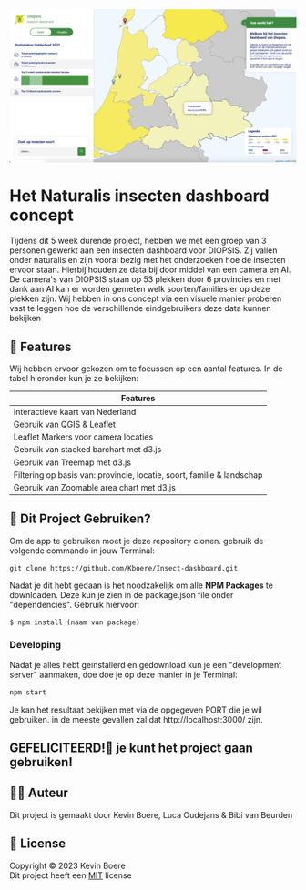 <img width="1709" alt="voorkant" src="https://github.com/Kboere/Insect-dashboard/blob/main/static/images/voorkant.png">

# Het Naturalis insecten dashboard concept
Tijdens dit 5 week durende project, hebben we met een groep van 3 personen gewerkt aan een insecten dashboard voor DIOPSIS. Zij vallen onder naturalis en zijn vooral bezig met het onderzoeken hoe de insecten ervoor staan. Hierbij houden ze data bij door middel van een camera en AI. De camera's van DIOPSIS staan op 53 plekken door 6 provincies en met dank aan AI kan er worden gemeten welk soorten/families er op deze plekken zijn. Wij hebben in ons concept via een visuele manier proberen vast te leggen hoe de verschillende eindgebruikers deze data kunnen bekijken

## 🎯 Features
Wij hebben ervoor gekozen om te focussen op een aantal features. In de tabel hieronder kun je ze bekijken:

| Features | 
| ----------- | 
| Interactieve kaart van Nederland | 
| Gebruik van QGIS & Leaflet | 
| Leaflet Markers voor camera locaties | 
| Gebruik van stacked barchart met d3.js |
| Gebruik van Treemap met d3.js |
| Filtering op basis van: provincie, locatie, soort, familie & landschap |
| Gebruik van Zoomable area chart met d3.js |

## 🚀 Dit Project Gebruiken?
Om de app te gebruiken moet je deze repository clonen. gebruik de volgende commando in jouw Terminal:
```
git clone https://github.com/Kboere/Insect-dashboard.git
```

Nadat je dit hebt gedaan is het noodzakelijk om alle **NPM Packages** te downloaden. Deze kun je zien in de package.json file onder "dependencies". Gebruik hiervoor:
```
$ npm install (naam van package)
```
### Developing

Nadat je alles hebt geinstallerd en gedownload kun je een "development server" aanmaken, doe doe je op deze manier in je Terminal:

```bash
npm start
```

Je kan het resultaat bekijken met via de opgegeven PORT die je wil gebruiken. in de meeste gevallen zal dat http://localhost:3000/ zijn.

## GEFELICITEERD!🎉  je kunt het project gaan gebruiken!

## ✍🏻 Auteur
Dit project is gemaakt door Kevin Boere, Luca Oudejans & Bibi van Beurden

## 📜 License
Copyright © 2023 Kevin Boere<br>
Dit project heeft een [MIT](https://github.com/Kboere/Insect-dashboard/blob/main/LICENSE) license

